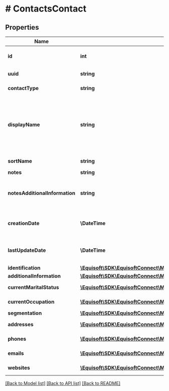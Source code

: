# # ContactsContact

## Properties

Name | Type | Description | Notes
------------ | ------------- | ------------- | -------------
**id** | **int** | Contact unique numeric identifier |
**uuid** | **string** | Contact unique string identifier |
**contactType** | **string** | Contact type (&#39;CUS&#39;,&#39;OTHER&#39;) |
**displayName** | **string** | Contact complete name (\&quot;[Last name] [First Name]\&quot;) or company Name for &#39;Organization&#39; contact | [optional]
**sortName** | **string** | Contact sort name | [optional]
**notes** | **string** | Contact notes | [optional]
**notesAdditionalInformation** | **string** | Contact additional information related to the notes | [optional]
**creationDate** | **\DateTime** | Creation time. As defined by date-time - RFC3339 | [optional]
**lastUpdateDate** | **\DateTime** | Last update time. As defined by date-time - RFC3339 | [optional]
**identification** | [**\Equisoft\SDK\EquisoftConnect\Model\ContactContactIdentification**](ContactContactIdentification.md) |  | [optional]
**additionalInformation** | [**\Equisoft\SDK\EquisoftConnect\Model\ContactContactAdditionalInformation**](ContactContactAdditionalInformation.md) |  | [optional]
**currentMaritalStatus** | [**\Equisoft\SDK\EquisoftConnect\Model\ContactContactMaritalStatus**](ContactContactMaritalStatus.md) | Contact current marital status | [optional]
**currentOccupation** | [**\Equisoft\SDK\EquisoftConnect\Model\ContactContactOccupation**](ContactContactOccupation.md) | Contact current occupation | [optional]
**segmentation** | [**\Equisoft\SDK\EquisoftConnect\Model\ContactContactSegmentation**](ContactContactSegmentation.md) |  | [optional]
**addresses** | [**\Equisoft\SDK\EquisoftConnect\Model\ContactContactAddress[]**](ContactContactAddress.md) | List of contact&#39;s addresses | [optional]
**phones** | [**\Equisoft\SDK\EquisoftConnect\Model\ContactContactPhone[]**](ContactContactPhone.md) | List of contact&#39;s phones | [optional]
**emails** | [**\Equisoft\SDK\EquisoftConnect\Model\ContactContactEmail[]**](ContactContactEmail.md) | List of contact&#39;s emails | [optional]
**websites** | [**\Equisoft\SDK\EquisoftConnect\Model\ContactContactWebsite[]**](ContactContactWebsite.md) | List of contact&#39;s websites | [optional]

[[Back to Model list]](../../README.md#models) [[Back to API list]](../../README.md#endpoints) [[Back to README]](../../README.md)
